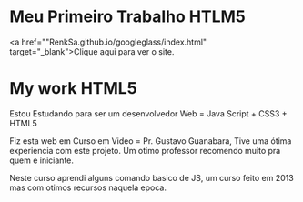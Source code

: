 # Meu Primeiro Trabalho HTLM5
<a href=""RenkSa.github.io/googleglass/index.html" target="_blank">Clique aqui para ver o site.</a>

<h1> My work HTML5</h1>

Estou Estudando para ser um desenvolvedor Web = Java Script + CSS3 + HTML5 

Fiz esta web em Curso em Video = Pr. Gustavo Guanabara, Tive uma ótima experiencia com este projeto. Um otimo professor recomendo muito pra quem e iniciante. 

Neste curso aprendi alguns comando basico de JS, um curso feito em 2013 mas com otimos recursos naquela epoca. 
